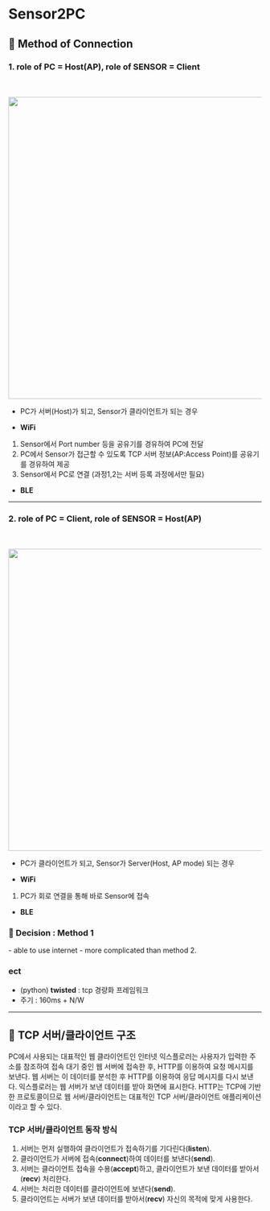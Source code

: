 # Sensor2PC

## :cactus: Method of Connection

### 1. role of PC = Host(AP), role of SENSOR = Client
<div>
  <br> </br>
  <img width="600" src = "https://user-images.githubusercontent.com/27392019/73799699-033dcf80-47fa-11ea-8e26-373eef145c5e.png">
 </div>
 
 - PC가 서버(Host)가 되고, Sensor가 클라이언트가 되는 경우
 
 - **WiFi**
 1. Sensor에서 Port number 등을 공유기를 경유하여 PC에 전달 
 2. PC에서 Sensor가 접근할 수 있도록 TCP 서버 정보(AP:Access Point)를 공유기를 경유하여 제공
 3. Sensor에서 PC로 연결 (과정1,2는 서버 등록 과정에서만 필요)
 
 - **BLE**


---------------------------

### 2. role of PC = Client, role of SENSOR = Host(AP)
<div>
  <br> </br>
  <img width="600" src = "https://user-images.githubusercontent.com/27392019/73799696-ffaa4880-47f9-11ea-8da0-8abf71765644.png">
 </div>

 - PC가 클라이언트가 되고, Sensor가 Server(Host, AP mode) 되는 경우
 
 - **WiFi**
 1. PC가 회로 연결을 통해 바로 Sensor에 접속
 
 - **BLE**
 
### :cherry_blossom: Decision : Method 1

<Advatage>
  - able to use internet
 
<Disadvatage>
  - more complicated than method 2.

### ect
- (python) **twisted** : tcp 경량화 프레임워크
- 주기 : 160ms + N/W

---

## :cactus: TCP 서버/클라이언트 구조

PC에서 사용되는 대표적인 웹 클라이언트인 인터넷 익스플로러는 사용자가 입력한 주소를 참조하여 접속 대기 중인 웹 서버에 접속한 후, HTTP를 이용하여 요청 메시지를 보낸다. 웹 서버는 이 데이터를 분석한 후 HTTP를 이용하여 응답 메시지를 다시 보낸다. 익스플로러는 웹 서버가 보낸 데이터를 받아 화면에 표시한다. HTTP는 TCP에 기반한 프로토콜이므로 웹 서버/클라이언트는 대표적인 TCP 서버/클라이언트 애플리케이션이라고 할 수 있다.

### TCP 서버/클라이언트 동작 방식

1. 서버는 먼저 실행하여 클라이언트가 접속하기를 기다린다(**listen**).
2. 클라이언트가 서버에 접속(**connect**)하여 데이터를 보낸다(**send**).
3. 서버는 클라이언트 접속을 수용(**accept**)하고, 클라이언트가 보낸 데이터를 받아서(**recv**) 처리한다.
4. 서버는 처리한 데이터를 클라이언트에 보낸다(**send**).
5. 클라이언트는 서버가 보낸 데이터를 받아서(**recv**) 자신의 목적에 맞게 사용한다.

 
